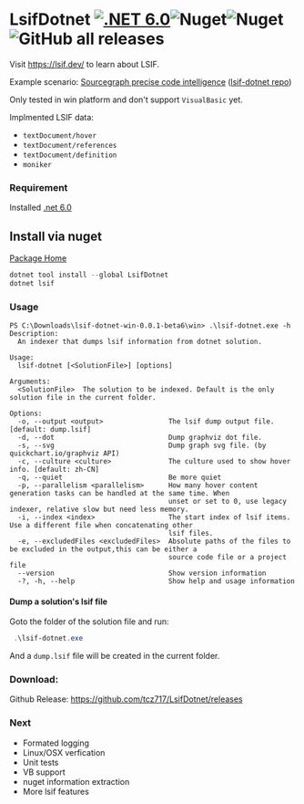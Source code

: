 # LsifDotnet [![.NET 6.0](https://github.com/tcz717/LsifDotnet/actions/workflows/dotnet.yml/badge.svg)](https://github.com/tcz717/LsifDotnet/actions/workflows/dotnet.yml)![Nuget](https://img.shields.io/nuget/v/LsifDotnet)![Nuget](https://img.shields.io/nuget/dt/LsifDotnet?label=nuget%20downloads)![GitHub all releases](https://img.shields.io/github/downloads/tcz717/LsifDotnet/total?label=GitHub%20downloads)

Visit https://lsif.dev/ to learn about LSIF.

Example scenario: [Sourcegraph precise code intelligence](https://docs.sourcegraph.com/code_intelligence/explanations/precise_code_intelligence) ([lsif-dotnet repo](https://sourcegraph.com/github.com/tcz717/LsifDotnet/-/blob/LsifDotnet/Program.cs))


Only tested in win platform and don't support `VisualBasic` yet.

Implmented LSIF data:

- `textDocument/hover`
- `textDocument/references`
- `textDocument/definition`
- `moniker`

### Requirement

Installed [.net 6.0](https://dotnet.microsoft.com/en-us/download/dotnet/6.0)

## Install via nuget
[Package Home](https://www.nuget.org/packages/LsifDotnet/)
```powershell
dotnet tool install --global LsifDotnet 
dotnet lsif
```

### Usage

```
PS C:\Downloads\lsif-dotnet-win-0.0.1-beta6\win> .\lsif-dotnet.exe -h
Description:
  An indexer that dumps lsif information from dotnet solution.

Usage:
  lsif-dotnet [<SolutionFile>] [options]

Arguments:
  <SolutionFile>  The solution to be indexed. Default is the only solution file in the current folder.

Options:
  -o, --output <output>                The lsif dump output file. [default: dump.lsif]
  -d, --dot                            Dump graphviz dot file.
  -s, --svg                            Dump graph svg file. (by quickchart.io/graphviz API)
  -c, --culture <culture>              The culture used to show hover info. [default: zh-CN]
  -q, --quiet                          Be more quiet
  -p, --parallelism <parallelism>      How many hover content generation tasks can be handled at the same time. When
                                       unset or set to 0, use legacy indexer, relative slow but need less memory.
  -i, --index <index>                  The start index of lsif items. Use a different file when concatenating other
                                       lsif files.
  -e, --excludedFiles <excludedFiles>  Absolute paths of the files to be excluded in the output,this can be either a
                                       source code file or a project file
  --version                            Show version information
  -?, -h, --help                       Show help and usage information

```

#### Dump a solution's lsif file

Goto the folder of the solution file and run:
```powershell
 .\lsif-dotnet.exe
```

And a `dump.lsif` file will be created in the current folder.

### Download:

Github Release: https://github.com/tcz717/LsifDotnet/releases

### Next

- Formated logging
- Linux/OSX verfication
- Unit tests
- VB support
- nuget information extraction
- More lsif features
